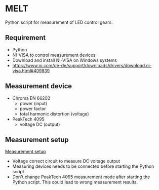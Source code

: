 # MELT
Python script for measurement of LED control gears.

 ## Requirement
- Python
- NI-VISA to control measurement devices
- Download and install NI-VISA on Windows systems
- https://www.ni.com/de-de/support/downloads/drivers/download.ni-visa.html#409839

 ## Measurement device
 - Chroma EN 66202
    - power (input)
    - power factor
    - total harmonic distortion (voltage)
 - PeakTech 4095
    - voltage DC (output)

## Measurement setup
[Measurement setup](img/Messaufbau_MELT.png)

- Voltage correct circuit to measure DC voltage output
- Measuring devices needs to be connected before starting the Python script
- Don't change PeakTech 4095 measurement mode after starting the Python script. This could lead to wrong measurement results.



